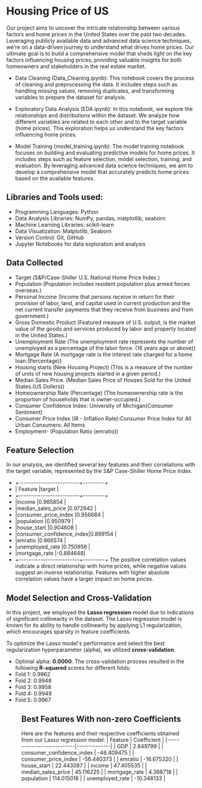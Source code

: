 # Housing Price of US
Our project aims to uncover the intricate relationship between various factors and 
home prices in the United States over the past two decades. 
Leveraging publicly available data and advanced data science techniques, 
we're on a data-driven journey to understand what drives home prices. 
Our ultimate goal is to build a comprehensive model that sheds light on the key 
factors influencing housing prices, providing valuable insights for both 
homeowners and stakeholders in the real estate market.

- Data Cleaning (Data_Cleaning.ipynb):
This notebook covers the process of cleaning and preprocessing the data. 
It includes steps such as handling missing values, removing duplicates, 
and transforming variables to prepare the dataset for analysis.

- Exploratory Data Analysis (EDA.ipynb):
In this notebook, we explore the relationships and distributions within the dataset.
We analyze how different variables are related to each other and to the target 
variable (home prices). This exploration helps us understand the key factors 
influencing home prices.

- Model Training (model_training.ipynb):
The model training notebook focuses on building and evaluating predictive models for home prices. 
It includes steps such as feature selection, model selection, training, and evaluation. By leveraging advanced data science techniques, 
we aim to develop a comprehensive model that accurately predicts home prices based on the available features.


## Libraries and Tools used:

- Programming Languages: Python
- Data Analysis Libraries: NumPy, pandas, matplotlib, seaborn
- Machine Learning Libraries: scikit-learn
- Data Visualization: Matplotlib, Seaborn
- Version Control: Git, GitHub
- Jupyter Notebooks for data exploration and analysis

## Data Collected
- Target (S&P/Case-Shiller U.S. National Home Price Index.)
- Population (Population includes resident population plus armed forces overseas.)
- Personal Income (Income that persons receive in return for their provision of labor, land, and capital used in
  current production and the net current transfer payments that they receive from business and from government.)
- Gross Domestic Product (Featured measure of U.S. output, is the market value of the goods and services produced by labor and property located in the United States.)
- Unemployment Rate (The unemployment rate represents the number of unemployed as a percentage of the labor force. (16 years age or above))
- Mortgage Rate (A mortgage rate is the interest rate charged for a home loan.(Percentage))
- Housing starts (New Housing Project) (This is a measure of the number of units of new housing projects started in a given period.)
- Median Sales Price. (Median Sales Price of Houses Sold for the United States.(US Dollers))
- Homeownership Rate (Percentage)
    (The homeownership rate is the proportion of households that is owner-occupied.)
- Consumer Confidence Index: University of Michigan(Consumer Sentiment)
- Consumer Price Index (IR - Inflation Rate):Consumer Price Index for All Urban Consumers: All Items
- Employment- (Population Ratio (emratio))

## Feature Selection

In our analysis, we identified several key features and their correlations with the target variable, represented by the S&P Case-Shiller Home Price Index.
* +-------------------------+---------+
* |    Feature              |target   |
* +-------------------------+---------+
* |income                   |0.985854 |
* |median_sales_price       |0.972942 |
* |consumer_price_index     |0.956684 |
* |population               |0.950979 |
* |house_start              |0.904608 |
* |consumer_confidence_index|0.899154 |
* |emratio                  |0.866574 |
* |unemployed_rate          |0.750956 |
* |mortgage_rate            |-0.884648|
* +-------------------------+---------+
The positive correlation values indicate a direct relationship with home prices, while negative values suggest an inverse relationship. Features with higher absolute correlation values have a larger impact on home prices.

## Model Selection and Cross-Validation

In this project, we employed the **Lasso regression** model due to indications of significant collinearity in the dataset. The Lasso regression model is known for its ability to handle collinearity by applying L1 regularization, which encourages sparsity in feature coefficients.

To optimize the Lasso model's performance and select the best regularization hyperparameter (alpha), we utilized **cross-validation**.
- Optimal alpha: **0.0000**.
The cross-validation process resulted in the following **R-squared** scores for different folds:
- Fold 1: 0.9962
- Fold 2: 0.9948
- Fold 3: 0.9958
- Fold 4: 0.9949
- Fold 5: 0.9967

<Figure size 800x600 with 1 Axes>

## Best Features With non-zero Coefficients

Here are the features and their respective coefficients obtained from our Lasso regression model:
| Feature                   | Coefficient  |
|---------------------------|--------------|
| GDP                       | 2.849799     |
| consumer_confidence_index | -46.409475   |
| consumer_price_index      | -56.440373   |
| emratio                   | -16.675320   |
| house_start               | 22.443087    |
| income                    | 47.405535    |
| median_sales_price        | 45.116225    |
| mortgage_rate             | 4.368718     |
| population                | 114.015016   |
| unemployed_rate           | -10.348133   |